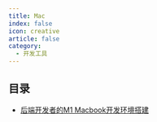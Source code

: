 ```yaml
---
title: Mac
index: false
icon: creative
article: false
category:
  - 开发工具
---
```


## 目录

- [后端开发者的M1 Macbook开发环境搭建](后端开发者的M1版Mac开发环境搭建.md)

